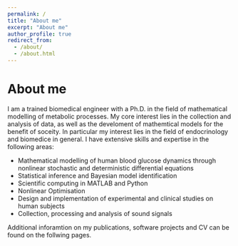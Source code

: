 ```yaml
---
permalink: /
title: "About me"
excerpt: "About me"
author_profile: true
redirect_from: 
  - /about/
  - /about.html
---
```

# About me
I am a trained biomedical engineer with a Ph.D. in the field of mathematical modelling of metabolic processes. My core interest lies in the collection and analysis of data, as well as the develoment of mathemtical models for the benefit of soceity. In particular my interest lies in the field of endocrinology and biomedice in general. I have extensive skills and expertise in the following areas:
* Mathematical modelling of human blood glucose dynamics through nonlinear stochastic and deterministic differential equations
* Statistical inference and Bayesian model identification
* Scientific computing in MATLAB and Python
* Nonlinear Optimisation
* Design and implementation of experimental and clinical studies on human subjects
* Collection, processing and analysis of sound signals

Additional inforamtion on my publications, software projects and CV can be found on the follwing pages.


